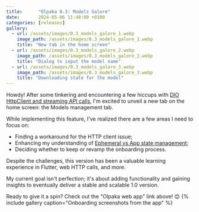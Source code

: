 ```yaml
---
title:      "Olpaka 0.3: Models Galore"
date:       2024-05-06 11:40:00 +0100
categories: [releases]
gallery:
  - url: /assets/images/0.3_models_galore_1.webp
    image_path: /assets/images/0.3_models_galore_1.webp
    title: "New tab in the home screen"
  - url: /assets/images/0.3_models_galore_2.webp
    image_path: /assets/images/0.3_models_galore_2.webp
    title: "Dialog to input the model name"
  - url: /assets/images/0.3_models_galore_3.webp
    image_path: /assets/images/0.3_models_galore_3.webp
    title: "Downloading state for the model"
---
```

Howdy! After some tinkering and encountering a few hiccups with 
[DIO HttpClient and streaming API calls](https://github.com/cfug/dio/issues/1279), I'm excited to 
unveil a new tab on the home screen: the Models management tab.

While implementing this feature, I've realized there are a few areas I need to focus on:
- Finding a workaround for the HTTP client issue;
- Enhancing my understanding of [Ephemeral vs App state management](https://docs.flutter.dev/data-and-backend/state-mgmt/ephemeral-vs-app);
- Deciding whether to keep or revamp the onboarding process.

Despite the challenges, this version has been a valuable learning experience in Flutter, web HTTP 
calls, and more.

My current goal isn't perfection; it's about adding functionality and gaining insights to eventually 
deliver a stable and scalable 1.0 version.

Ready to give it a spin? Check out the "Olpaka web app" link above! 😊
{% include gallery caption="Onboarding screenshots from the app" %}


